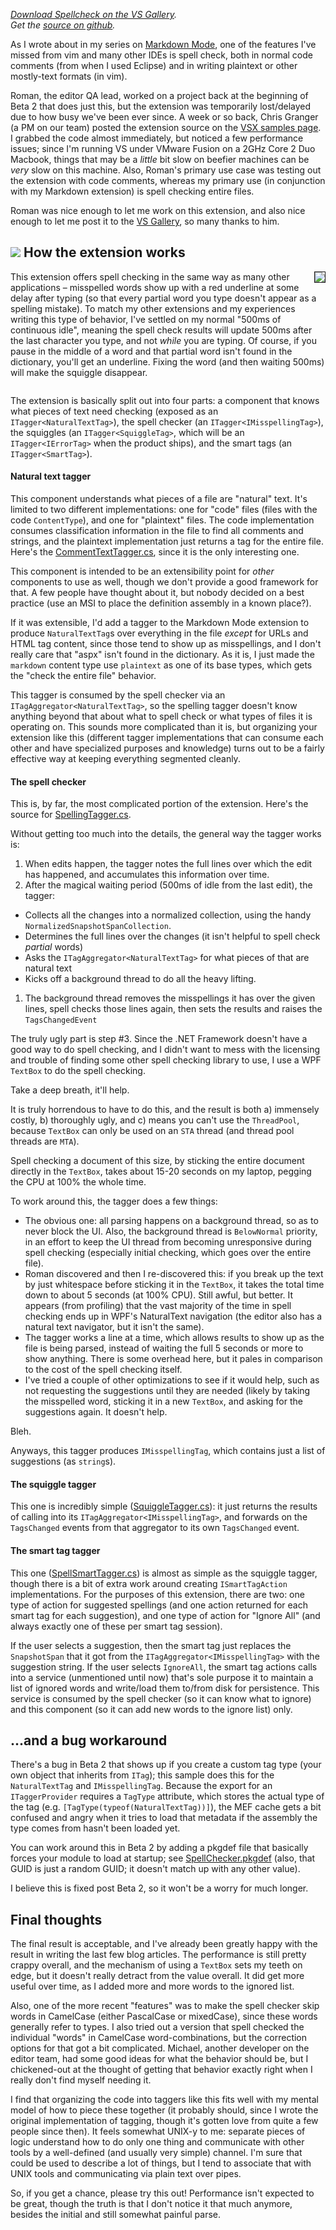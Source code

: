 <!-- New extension: Spellchecker -->

*[Download Spellcheck on the VS Gallery][spell-vsgallery].*<br />
*Get the [source on github][spell-github].*

As I wrote about in my series on [Markdown Mode][markdown-series], one of the features I've missed from vim and many other IDEs is spell check, both in normal code comments (from when I used Eclipse) and in writing plaintext or other mostly-text formats (in vim).

Roman, the editor QA lead, worked on a project back at the beginning of Beta 2 that does just this, but the extension was temporarily lost/delayed due to how busy we've been ever since.  A week or so back, Chris Granger (a PM on our team) posted the extension source on the [VSX samples page][vsx-samples].  I grabbed the code almost immediately, but noticed a few performance issues; since I'm running VS under VMware Fusion on a 2GHz Core 2 Duo Macbook, things that may be a *little* bit slow on beefier machines can be *very* slow on this machine.  Also, Roman's primary use case was testing out the extension with code comments, whereas my primary use (in conjunction with my Markdown extension) is spell checking entire files.

Roman was nice enough to let me work on this extension, and also nice enough to let me post it to the [VS Gallery][spell-vsgallery], so many thanks to him.

## ![][spell-icon] How the extension works

<img src="http://blogs.msdn.com/photos/noahric/images/9949207/original.aspx" style="float: right" border="1px" />

This extension offers spell checking in the same way as many other applications &ndash; misspelled words show up with a red underline at some delay after typing (so that every partial word you type doesn't appear as a spelling mistake).  To match my other extensions and my experiences writing this type of behavior, I've settled on my normal "500ms of continuous idle", meaning the spell check results will update 500ms after the last character you type, and not *while* you are typing.  Of course, if you pause in the middle of a word and that partial word isn't found in the dictionary, you'll get an underline.  Fixing the word (and then waiting 500ms) will make the squiggle disappear.

<div style="clear: right"></div>

The extension is basically split out into four parts: a component that knows what pieces of text need checking (exposed as an `ITagger<NaturalTextTag>`), the spell checker (an `ITagger<IMisspellingTag>`), the squiggles (an `ITagger<SquiggleTag>`, which will be an `ITagger<IErrorTag>` when the product ships), and the smart tags (an `ITagger<SmartTag>`).

#### Natural text tagger

This component understands what pieces of a file are "natural" text.  It's limited to two different implementations: one for "code" files (files with the code `ContentType`), and one for "plaintext" files.  The code implementation consumes classification information in the file to find all comments and strings, and the plaintext implementation just returns a tag for the entire file.  Here's the [CommentTextTagger.cs][], since it is the only interesting one.

This component is intended to be an extensibility point for *other* components to use as well, though we don't provide a good framework for that.  A few people have thought about it, but nobody decided on a best practice (use an MSI to place the definition assembly in a known place?).

If it was extensible, I'd add a tagger to the Markdown Mode extension to produce `NaturalTextTag`s over everything in the file *except* for URLs and HTML tag content, since those tend to show up as misspellings, and I don't really care that "aspx" isn't found in the dictionary.  As it is, I just made the `markdown` content type use `plaintext` as one of its base types, which gets the "check the entire file" behavior.

This tagger is consumed by the spell checker via an `ITagAggregator<NaturalTextTag>`, so the spelling tagger doesn't know anything beyond that about what to spell check or what types of files it is operating on.  This sounds more complicated than it is, but organizing your extension like this (different tagger implementations that can consume each other and have specialized purposes and knowledge) turns out to be a fairly effective way at keeping everything segmented cleanly.

#### The spell checker

This is, by far, the most complicated portion of the extension.  Here's the source for [SpellingTagger.cs][].

Without getting too much into the details, the general way the tagger works is:

 1. When edits happen, the tagger notes the full lines over which the edit has happened, and accumulates this information over time.
 1. After the magical waiting period (500ms of idle from the last edit), the tagger:
   * Collects all the changes into a normalized collection, using the handy `NormalizedSnapshotSpanCollection`.
   * Determines the full lines over the changes (it isn't helpful to spell check *partial* words)
   * Asks the `ITagAggregator<NaturalTextTag>` for what pieces of that are natural text
   * Kicks off a background thread to do all the heavy lifting.
 1. The background thread removes the misspellings it has over the given lines, spell checks those lines again, then sets the results and raises the `TagsChangedEvent`

The truly ugly part is step #3.  Since the .NET Framework doesn't have a good way to do spell checking, and I didn't want to mess with the licensing and trouble of finding some other spell checking library to use, I use a WPF `TextBox` to do the spell checking.

Take a deep breath, it'll help.

It is truly horrendous to have to do this, and the result is both a) immensely costly, b) thoroughly ugly, and c) means you can't use the `ThreadPool`, because `TextBox` can only be used on an `STA` thread (and thread pool threads are `MTA`).

Spell checking a document of this size, by sticking the entire document directly in the `TextBox`, takes about 15-20 seconds on my laptop, pegging the CPU at 100% the whole time.

To work around this, the tagger does a few things:

 * The obvious one: all parsing happens on a background thread, so as to never block the UI.  Also, the background thread is `BelowNormal` priority, in an effort to keep the UI thread from becoming unresponsive during spell checking (especially initial checking, which goes over the entire file).
 * Roman discovered and then I re-discovered this: if you break up the text by just whitespace before sticking it in the `TextBox`, it takes the total time down to about 5 seconds (at 100% CPU).  Still awful, but better.  It appears (from profiling) that the vast majority of the time in spell checking ends up in WPF's NaturalText navigation (the editor also has a natural text navigator, but it isn't the same).
 * The tagger works a line at a time, which allows results to show up as the file is being parsed, instead of waiting the full 5 seconds or more to show anything.  There is some overhead here, but it pales in comparison to the cost of the spell checking itself.
 * I've tried a couple of other optimizations to see if it would help, such as not requesting the suggestions until they are needed (likely by taking the misspelled word, sticking it in a new `TextBox`, and asking for the suggestions again.  It doesn't help.

Bleh.

Anyways, this tagger produces `IMisspellingTag`, which contains just a list of suggestions (as `string`s).

#### The squiggle tagger

This one is incredibly simple ([SquiggleTagger.cs][]): it just returns the results of calling into its `ITagAggregator<IMisspellingTag>`, and forwards on the `TagsChanged` events from that aggregator to its own `TagsChanged` event.

#### The smart tag tagger

This one ([SpellSmartTagger.cs][]) is almost as simple as the squiggle tagger, though there is a bit of extra work around creating `ISmartTagAction` implementations.  For the purposes of this extension, there are two: one type of action for suggested spellings (and one action returned for each smart tag for each suggestion), and one type of action for "Ignore All" (and always exactly one of these per smart tag session).

If the user selects a suggestion, then the smart tag just replaces the `SnapshotSpan` that it got from the `ITagAggregator<IMisspellingTag>` with the suggestion string.  If the user selects `IgnoreAll`, the smart tag actions calls into a service (unmentioned until now) that's sole purpose it to maintain a list of ignored words and write/load them to/from disk for persistence.  This service is consumed by the spell checker (so it can know what to ignore) and this component (so it can add new words to the ignore list) only.

## ...and a bug workaround

There's a bug in Beta 2 that shows up if you create a custom tag type (your own object that inherits from `ITag`); this sample does this for the `NaturalTextTag` and `IMisspellingTag`.  Because the export for an `ITaggerProvider` requires a `TagType` attribute, which stores the actual type of the tag (e.g. `[TagType(typeof(NaturalTextTag))]`), the MEF cache gets a bit confused and angry when it tries to load that metadata if the assembly the type comes from hasn't been loaded yet.

You can work around this in Beta 2 by adding a pkgdef file that basically forces your module to load at startup; see [SpellChecker.pkgdef][] (also, that GUID is just a random GUID; it doesn't match up with any other value).

I believe this is fixed post Beta 2, so it won't be a worry for much longer.

## Final thoughts

The final result is acceptable, and I've already been greatly happy with the result in writing the last few blog articles.  The performance is still pretty crappy overall, and the mechanism of using a `TextBox` sets my teeth on edge, but it doesn't really detract from the value overall.  It did get more useful over time, as I added more and more words to the ignored list.

Also, one of the more recent "features" was to make the spell checker skip words in CamelCase (either PascalCase or mixedCase), since these words generally refer to types.  I also tried out a version that spell checked the individual "words" in CamelCase word-combinations, but the correction options for that got a bit complicated.  Michael, another developer on the editor team, had some good ideas for what the behavior should be, but I chickened-out at the thought of getting that behavior exactly right when I really don't find myself needing it.

I find that organizing the code into taggers like this fits well with my mental model of how to piece these together (it probably should, since I wrote the original implementation of tagging, though it's gotten love from quite a few people since then).  It feels somewhat UNIX-y to me: separate pieces of logic understand how to do only one thing and communicate with other tools by a well-defined (and usually very simple) channel.  I'm sure that could be used to describe a lot of things, but I tend to associate that with UNIX tools and communicating via plain text over pipes.

So, if you get a chance, please try this out!  Performance isn't expected to be great, though the truth is that I don't notice it that much anymore, besides the initial and still somewhat painful parse.

 [spell-vsgallery]:http://visualstudiogallery.msdn.microsoft.com/en-us/7c8341f1-ebac-40c8-92c2-476db8d523ce
 [markdown-series]:http://blogs.msdn.com/noahric/archive/tags/markdown/default.aspx
 [vsx-samples]:http://code.msdn.microsoft.com/vsx

<!-- images -->
 [spell-icon]:http://blogs.msdn.com/photos/noahric/images/9949206/original.aspx

<!-- github links -->
 [spell-github]:http://github.com/noahric/spellchecker
 [SpellingTagger.cs]:http://github.com/NoahRic/Spellchecker/blob/master/Spelling/SpellingTagger.cs
 [SquiggleTagger.cs]:http://github.com/NoahRic/Spellchecker/blob/master/Squiggles/SquiggleTagger.cs
 [SpellSmartTagger.cs]:http://github.com/NoahRic/Spellchecker/blob/master/SmartTag/SpellSmartTagger.cs
 [CommentTextTagger.cs]:http://github.com/NoahRic/Spellchecker/blob/master/NaturalTextTaggers/CommentTextTagger.cs
 [SpellChecker.pkgdef]:http://github.com/NoahRic/Spellchecker/blob/master/SpellChecker.pkgdef